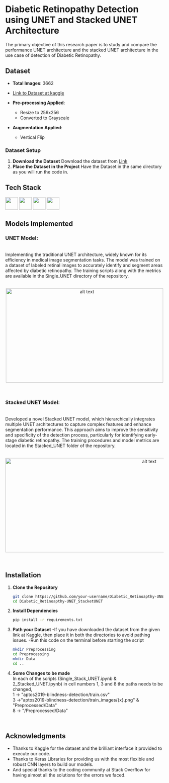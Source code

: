 # Diabetic Retinopathy Detection using UNET and Stacked UNET Architecture
The primary objective of this research paper is to study and compare the performance UNET architecture and the stacked UNET architecture in the use case of detection of Diabetic Retinopathy.

## Dataset

- **Total Images**: 3662
- [Link to Dataset at kaggle](https://www.kaggle.com/competitions/aptos2019-blindness-detection/overview)
- **Pre-processing Applied**:
  - Resize to 256x256 
  - Converted to Grayscale

- **Augmentation Applied**:
  - Vertical Flip
### Dataset Setup

1. **Download the Dataset**
   Download the dataset from [Link](https://www.kaggle.com/competitions/aptos2019-blindness-detection/overview)
2. **Place the Dataset in the Project**
   Have the Dataset in the same directory as you will run the code in.

## Tech Stack
<div><img src="https://img.icons8.com/?size=100&id=n3QRpDA7KZ7P&format=png&color=000000" height="40px" width="40px">
<img src="https://img.icons8.com/?size=100&id=13441&format=png&color=000000" height="40px" width="40px">
<img src="https://img.icons8.com/?size=100&id=bpip0gGiBLT1&format=png&color=000000" height="40px" width="40px">
<img src="https://upload.wikimedia.org/wikipedia/commons/a/ae/Keras_logo.svg" height="40px" width="40px">

## Models Implemented
### UNET Model:
<br> 
Implementing the traditional UNET architecture, widely known for its efficiency in medical image segmentation tasks. The model was trained on a dataset of labeled retinal images to accurately identify and segment areas affected by diabetic retinopathy. The training scripts along with the metrics are available in the Single_UNET directory of the repository.
</br>
</br>

<p align= "center">
  <img src="Architectures/UNET.png?raw=true" alt="alt text" width="500" height="300">
</p>

</br>

### Stacked UNET Model:
<br> 
Developed a novel Stacked UNET model, which hierarchically integrates multiple UNET architectures to capture complex features and enhance segmentation performance. This approach aims to improve the sensitivity and specificity of the detection process, particularly for identifying early-stage diabetic retinopathy. The training procedures and model metrics are located in the Stacked_UNET folder of the repository.

</br>
</br>
<p align= "center">
  <img src="Architectures/UNET-2.png?raw=true" alt="alt text" width="900" height="300">
</p>
</br>

## Installation

1. **Clone the Repository**
   ```bash
   git clone https://github.com/your-username/Diabetic_Retinoapthy-UNET_StacketUNET.git
   cd Diabetic_Retinoapthy-UNET_StacketUNET

2. **Install Dependencies**
   ```bash
   pip install -r requirements.txt
3. **Path your Dataset**
   -If you have downloaded the dataset from the given link at Kaggle, then place it in both the directories to avoid pathing issues.
  -Run this code on the terminal before starting the script
     ```bash
     mkdir Preprocessing
     cd Preprocessing
     mkdir Data
     cd ..
4. **Some Changes to be made**
   </br>In each of the scripts (Single_Stack_UNET.ipynb & 2_Stacked_UNET.ipynb) in cell numbers 1, 3 and 8 the paths needs to be changed,</br> 1 -> "aptos2019-blindness-detection/train.csv"</br> 3 ->"aptos2019-blindness-detection/train_images/{x}.png" & "Preprocessed/Data" </br>8 -> "/Preprocessed/Data" 
  </br>

## Acknowledgments

- Thanks to Kaggle for the dataset and the brilliant interface it provided to execute our code.
- Thanks to Keras Libraries for providing us with the most flexible and robust CNN layers to build our models.
- And special thanks to the coding community at Stack Overflow for having almost all the solutions for the errors we faced.

